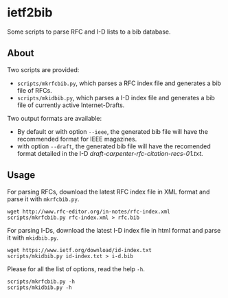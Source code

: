 ietf2bib
========

Some scripts to parse RFC and I-D lists to a bib database.

## About

Two scripts are provided:

- `scripts/mkrfcbib.py`, which parses a RFC index file and generates a bib file
  of RFCs.
- `scripts/mkidbib.py`, which parses a I-D index file and generates a bib file of
  currently active Internet-Drafts.

Two output formats are available:

- By default or with option `--ieee`, the generated bib file will have the
  recommended format for IEEE magazines.
- with option `--draft`, the generated bib file will have the recomended format
  detailed in the I-D *draft-carpenter-rfc-citation-recs-01.txt*.

## Usage

For parsing RFCs, download the latest RFC index file in XML format and parse it
with `mkrfcbib.py`.

	wget http://www.rfc-editor.org/in-notes/rfc-index.xml
	scripts/mkrfcbib.py rfc-index.xml > rfc.bib

For parsing I-Ds, download the latest I-D index file in html format and parse
it with `mkidbib.py`.

	wget https://www.ietf.org/download/id-index.txt
	scripts/mkidbib.py id-index.txt > i-d.bib

Please for all the list of options, read the help `-h`.

	scripts/mkrfcbib.py -h
	scripts/mkidbib.py -h
